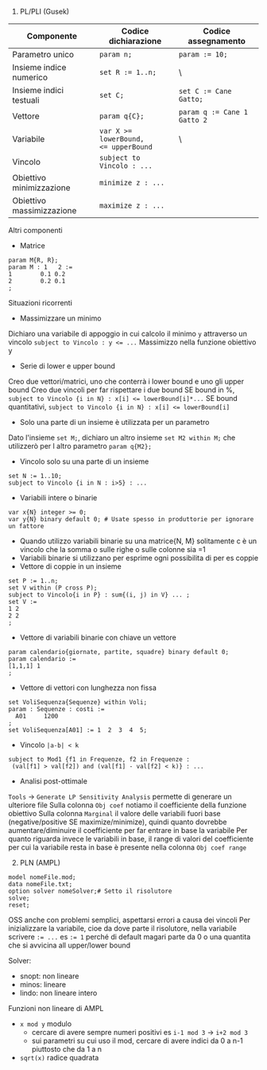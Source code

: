 1. PL/PLI (Gusek)

| Componente                | Codice dichiarazione                          | Codice assegnamento         |
| ------------------------- | --------------------------------------------- | --------------------------- |
| Parametro unico           | `param n;`                                    | `param := 10;`              |
| Insieme indice numerico   | `set R := 1..n;`                              | \                           |
| Insieme indici testuali   | `set C;`                                      | `set C := Cane Gatto;`      |
| Vettore                   | `param q{C};`                                 | `param q := Cane 1 Gatto 2` |
| Variabile                 | `var X >= lowerBound,`<br>`<= upperBound`<br> | \                           |
| Vincolo                   | `subject to Vincolo : ...`                    |                             |
| Obiettivo minimizzazione  | `minimize z : ...`                            |                             |
| Obiettivo massimizzazione | `maximize z : ...`                            |                             |

Altri componenti
- Matrice
```ampl
param M{R, R};
param M : 1   2 :=
1        0.1 0.2
2        0.2 0.1
;
```

Situazioni ricorrenti
- Massimizzare un minimo

Dichiaro una variabile di appoggio in cui calcolo il minimo `y` attraverso un vincolo 
`subject to Vincolo : y <= ...`
Massimizzo nella funzione obiettivo y

- Serie di lower e upper bound

Creo due vettori/matrici, uno che conterrà i lower bound e uno gli upper bound
Creo due vincoli per far rispettare i due bound
SE bound in %, `subject to Vincolo {i in N} : x[i] <= lowerBound[i]*...`
SE bound quantitativi, `subject to Vincolo {i in N} : x[i] <= lowerBound[i]`

- Solo una parte di un insieme è utilizzata per un parametro

Dato l'insieme `set M;`, dichiaro un altro insieme `set M2 within M;` che utilizzerò per l altro parametro `param q{M2};`

- Vincolo solo su una parte di un insieme

```ampl
set N := 1..10;
subject to Vincolo {i in N : i>5} : ...
```

- Variabili intere o binarie

```ampl
var x{N} integer >= 0;
var y{N} binary default 0; # Usate spesso in produttorie per ignorare un fattore
```

- Quando utilizzo variabili binarie su una matrice{N, M} solitamente c è un vincolo che la somma o sulle righe o sulle colonne sia =1  
- Variabili binarie si utilizzano per esprime ogni possibilita di per es coppie
- Vettore di coppie in un insieme 

```ampl
set P := 1..n;
set V within (P cross P);
subject to Vincolo{i in P} : sum{(i, j) in V} ... ;
set V := 
1 2
2 2
;
```

- Vettore di variabili binarie con chiave un vettore

```
param calendario{giornate, partite, squadre} binary default 0;
param calendario :=
[1,1,1] 1
;
```

- Vettore di vettori con lunghezza non fissa

```ampl
set VoliSequenza{Sequenze} within Voli;
param : Sequenze : costi :=
  A01     1200
;
set VoliSequenza[A01] := 1  2  3  4  5;
```

- Vincolo `|a-b| < k`

```ampl
subject to Mod1 {f1 in Frequenze, f2 in Frequenze : 
 (val[f1] > val[f2]) and (val[f1] - val[f2] < k)} : ...
```

- Analisi post-ottimale

`Tools` -> `Generate LP Sensitivity Analysis` permette di generare un ulteriore file
Sulla colonna `Obj coef` notiamo il coefficiente della funzione obiettivo 
Sulla colonna `Marginal` il valore delle variabili fuori base (negative/positive SE maximize/minimize), quindi quanto dovrebbe aumentare/diminuire il coefficiente per far entrare in base la variabile
Per quanto riguarda invece le variabili in base, il range di valori del coefficiente per cui la variabile resta in base è presente nella colonna `Obj coef range`

2. PLN (AMPL)

```ampl
model nomeFile.mod;
data nomeFile.txt;
option solver nomeSolver;# Setto il risolutore
solve;
reset;
```

OSS anche con problemi semplici, aspettarsi errori a causa dei vincoli
Per inizializzare la variabile, cioe da dove parte il risolutore, nella variabile scrivere `:= ...` es `:= 1` perché di default magari parte da 0 o una quantita che si avvicina all upper/lower bound

Solver:
- snopt: non lineare
- minos: lineare
- lindo: non lineare intero

Funzioni non lineare di AMPL
- `x mod y` modulo 
	- cercare di avere sempre numeri positivi es `i-1 mod 3` -> `i+2 mod 3`
	- sui parametri su cui uso il mod, cercare di avere indici da 0 a n-1 piuttosto che da 1 a n
- `sqrt(x)` radice quadrata